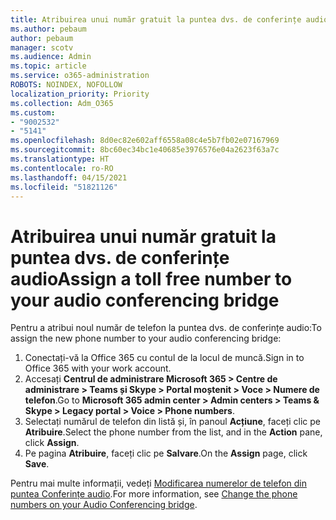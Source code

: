 ```yaml
---
title: Atribuirea unui număr gratuit la puntea dvs. de conferințe audio
ms.author: pebaum
author: pebaum
manager: scotv
ms.audience: Admin
ms.topic: article
ms.service: o365-administration
ROBOTS: NOINDEX, NOFOLLOW
localization_priority: Priority
ms.collection: Adm_O365
ms.custom:
- "9002532"
- "5141"
ms.openlocfilehash: 8d0ec82e602aff6558a08c4e5b7fb02e07167969
ms.sourcegitcommit: 8bc60ec34bc1e40685e3976576e04a2623f63a7c
ms.translationtype: HT
ms.contentlocale: ro-RO
ms.lasthandoff: 04/15/2021
ms.locfileid: "51821126"
---
```

# <a name="assign-a-toll-free-number-to-your-audio-conferencing-bridge"></a><span data-ttu-id="74375-102">Atribuirea unui număr gratuit la puntea dvs. de conferințe audio</span><span class="sxs-lookup"><span data-stu-id="74375-102">Assign a toll free number to your audio conferencing bridge</span></span>

<span data-ttu-id="74375-103">Pentru a atribui noul număr de telefon la puntea dvs. de conferințe audio:</span><span class="sxs-lookup"><span data-stu-id="74375-103">To assign the new phone number to your audio conferencing bridge:</span></span>

1. <span data-ttu-id="74375-104">Conectați-vă la Office 365 cu contul de la locul de muncă.</span><span class="sxs-lookup"><span data-stu-id="74375-104">Sign in to Office 365 with your work account.</span></span>
2. <span data-ttu-id="74375-105">Accesați **Centrul de administrare Microsoft 365 > Centre de administrare > Teams și Skype > Portal moștenit > Voce > Numere de telefon**.</span><span class="sxs-lookup"><span data-stu-id="74375-105">Go to **Microsoft 365 admin center > Admin centers > Teams & Skype > Legacy portal > Voice > Phone numbers**.</span></span>
3. <span data-ttu-id="74375-106">Selectați numărul de telefon din listă și, în panoul **Acțiune**, faceți clic pe **Atribuire**.</span><span class="sxs-lookup"><span data-stu-id="74375-106">Select the phone number from the list, and in the **Action** pane, click **Assign**.</span></span>
4. <span data-ttu-id="74375-107">Pe pagina **Atribuire**, faceți clic pe **Salvare**.</span><span class="sxs-lookup"><span data-stu-id="74375-107">On the **Assign** page, click **Save**.</span></span>

<span data-ttu-id="74375-108">Pentru mai multe informații, vedeți [Modificarea numerelor de telefon din puntea Conferințe audio](https://docs.microsoft.com/MicrosoftTeams/change-the-phone-numbers-on-your-audio-conferencing-bridge).</span><span class="sxs-lookup"><span data-stu-id="74375-108">For more information, see [Change the phone numbers on your Audio Conferencing bridge](https://docs.microsoft.com/MicrosoftTeams/change-the-phone-numbers-on-your-audio-conferencing-bridge).</span></span>
